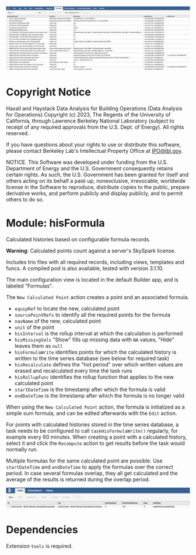 ![Main hisFormula configuration view example](./assets/hisFormula_main_view_example.jpg)

# Copyright Notice
  Haxall and Haystack Data Analysis for Building Operations (Data Analysis for
  Operations) Copyright (c) 2023, The Regents of the University of California,
  through Lawrence Berkeley National Laboratory (subject to receipt of any
  required approvals from the U.S. Dept. of Energy). All rights reserved.

  If you have questions about your rights to use or distribute this software,
  please contact Berkeley Lab's Intellectual Property Office at
  IPO@lbl.gov.

  NOTICE.  This Software was developed under funding from the U.S. Department
  of Energy and the U.S. Government consequently retains certain rights.  As 
  such, the U.S. Government has been granted for itself and others acting on
  its behalf a paid-up, nonexclusive, irrevocable, worldwide license in the 
  Software to reproduce, distribute copies to the public, prepare derivative
  works, and perform publicly and display publicly, and to permit others to do 
  so.

# Module: hisFormula
Calculated histories based on configurable formula records.

**Warning**: Calculated points count against a server's SkySpark license.

Includes trio files with all required records, including views, templates and funcs. A compiled pod is
also available, tested with version 3.1.10.

The main configuration view is located in the default Builder app, and is labeled "Formulas".

The `New Calculated Point` action creates a point and an associated formula.
- `equipRef` to locate the new, calculated point
- `sourcePointRefs` to identify all the required points for the formula
- `navName` of the new, calculated point
- `unit` of the point
- `hisInterval` is the rollup interval at which the calculation is performed
- `hisMissingVals` "Show" fills up missing data with `NA` values, "Hide" leaves them as `null`
- `hisFormulaWrite` identifies points for which the calculated history is written to the time series database (see below for required task)
- `hisRecalculate` defines the "hot period" over which written values are erased and recalculated every time the task runs
- `hisRollupFunc` identifies the rollup function that applies to the new calculated point
- `startDateTime` is the timestamp after which the formula is valid
- `endDateTime` is the timestamp after which the formula is no longer valid

When using the `New Calculated Point` action, the formula is initialized as a simple sum formula, and can be edited afterwards with the `Edit` action.

For points with calculated histories stored in the time series database, a task needs to be configured to call `taskHisFormulaWrite()` regularly,
for example every 60 minutes. When creating a point with a calculated history, select it and click the `Recompute` action to get results before the task would normally run.

Multiple formulas for the same calculated point are possible. Use `startDateTime` and `endDateTime` to apply the formulas over the correct period. 
In case several formulas overlap, they all get calculated and the average of the results is returned during the overlap period.

![Task view with example](./assets/hisFormula_task_example.jpg)

# Dependencies
Extension `tools` is required.

